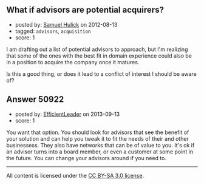 ## What if advisors are potential acquirers?

- posted by: [Samuel Hulick](https://stackexchange.com/users/-1/19232-samuel-hulick) on 2012-08-13
- tagged: `advisors`, `acquisition`
- score: 1

I am drafting out a list of potential advisors to approach, but I'm realizing that some of the ones with the best fit in domain experience could also be in a position to acquire the company once it matures.

Is this a good thing, or does it lead to a conflict of interest I should be aware of?


## Answer 50922

- posted by: [EfficientLeader](https://stackexchange.com/users/-1/27825-efficientleader) on 2013-09-13
- score: 1

You want that option.  You should look for advisors that see the benefit of your solution and can help you tweak it to fit the needs of their and other businessess.  They also have networks that can be of value to you.  It's ok if an advisor turns into a board member, or even a customer at some point in the future.  You can change your advisors around if you need to.



---

All content is licensed under the [CC BY-SA 3.0 license](https://creativecommons.org/licenses/by-sa/3.0/).
